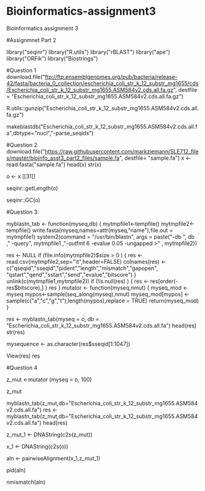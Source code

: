 # Bioinformatics-assignment3
Bioinformatics assignment 3

#Assignmnet Part 2

library("seqinr")
library("R.utils")
library("rBLAST")
library("ape")
library("ORFik")
library("Biostrings")

#Question 1
download.file("ftp://ftp.ensemblgenomes.org/pub/bacteria/release-42/fasta/bacteria_0_collection/escherichia_coli_str_k_12_substr_mg1655/cds/Escherichia_coli_str_k_12_substr_mg1655.ASM584v2.cds.all.fa.gz",
              destfile = "Escherichia_coli_str_k_12_substr_mg1655.ASM584v2.cds.all.fa.gz")


R.utils::gunzip("Escherichia_coli_str_k_12_substr_mg1655.ASM584v2.cds.all.fa.gz")

makeblastdb("Escherichia_coli_str_k_12_substr_mg1655.ASM584v2.cds.all.fa",dbtype="nucl","-parse_seqids")


#Question 2
download.file("https://raw.githubusercontent.com/markziemann/SLE712_files/master/bioinfo_asst3_part2_files/sample.fa",
              destfile= "sample.fa")
x <- read.fasta("sample.fa") 
head(x)
str(x)

o <- x [[31]] 

seqinr::getLength(o)

seqinr::GC(o)


#Question 3:  

myblastn_tab <- function(myseq,db) {
  mytmpfile1<-tempfile()
  mytmpfile2<-tempfile()
  write.fasta(myseq,names=attr(myseq,"name"),file.out = mytmpfile1)
  system2(command = "/usr/bin/blastn",
          args = paste("-db ", db ," -query", mytmpfile1 ,"-outfmt 6 -evalue 0.05 -ungapped >"
                       , mytmpfile2))
  
  res <- NULL
  if (file.info(mytmpfile2)$size > 0 ) {
    res <- read.csv(mytmpfile2,sep="\t",header=FALSE)
    colnames(res) <- c("qseqid","sseqid","pident","length","mismatch","gapopen",
                       "qstart","qend","sstart","send","evalue","bitscore")
  }
  unlink(c(mytmpfile1,mytmpfile2))
  if (!is.null(res)  ) {
    res <- res[order(-res$bitscore),]
  }
  res
}
mutator <- function(myseq,nmut) {
  myseq_mod <- myseq
  mypos<-sample(seq_along(myseq),nmut)
  myseq_mod[mypos] <- sample(c("a","c","g","t"),length(mypos),replace = TRUE)
  return(myseq_mod)
}

res <- myblastn_tab(myseq = o, db = "Escherichia_coli_str_k_12_substr_mg1655.ASM584v2.cds.all.fa")
head(res)
str(res)

mysequence <- as.character(res$sseqid[1:1047])


View(res)
res


#Question 4

z_mut <-mutator (myseq = o, 100) 

z_mut

myblastn_tab(z_mut,db="Escherichia_coli_str_k_12_substr_mg1655.ASM584v2.cds.all.fa")
res <- myblastn_tab(z_mut,db="Escherichia_coli_str_k_12_substr_mg1655.ASM584v2.cds.all.fa")
head(res)




z_mut_1 <- DNAString(c2s(z_mut))

x_1 <- DNAString(c2s(o)) 

aln <- pairwiseAlignment(x_1,z_mut_1) 


pid(aln)

nmismatch(aln)



